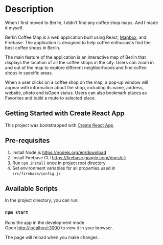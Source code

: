 # Description

When I first moved to Berlin, I didn't find any coffee shop maps.
And I made it myself.

Berlin Coffee Map is a web application built using React, [Mapbox](https://www.mapbox.com/), and Firebase. The application is designed to help coffee enthusiasts find the best coffee shops in Berlin.

The main feature of the application is an interactive map of Berlin that displays the location of all the coffee shops in the city. Users can zoom in and out of the map to explore different neighborhoods and find coffee shops in specific areas.

When a user clicks on a coffee shop on the map, a pop-up window will appear with information about the shop, including its name, address, website, photo and isOpen status. Users can also bookmark places as Favorites and build a route to selected place.

## Getting Started with Create React App

This project was bootstrapped with [Create React App](https://github.com/facebook/create-react-app).

## Pre-requisites
1. Install Node.js https://nodejs.org/en/download
1. Install Firebase CLI https://firebase.google.com/docs/cli
1. Run `npm install` once in project root directory
1. Set environment variables for all properties used in `src/firebase/config.js`

## Available Scripts
In the project directory, you can run:

### `npm start`

Runs the app in the development mode.\
Open [http://localhost:3000](http://localhost:3000) to view it in your browser.

The page will reload when you make changes.
